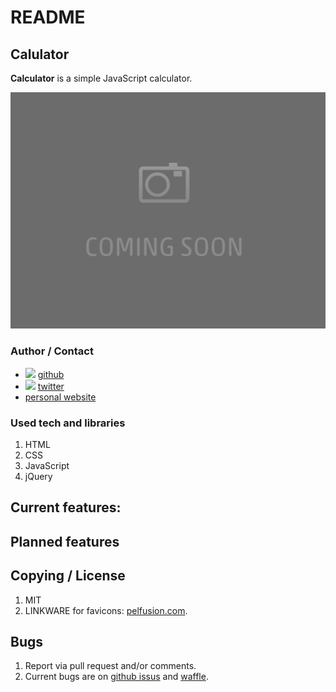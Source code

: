 # README
## Calulator
**Calculator** is a simple JavaScript calculator.

![](img/readme.png)

### Author / Contact
* ![](https://dl.dropboxusercontent.com/u/633848/Images/github_24_black.png) [github](http://www.github.com/argoncode)
* ![](https://dl.dropboxusercontent.com/u/633848/Images/twitter.png) [twitter](http://twitter.com/argoncode)
* [personal website](http://argoncode.com/contact)

### Used tech and libraries
1. HTML
2. CSS
3. JavaScript
4. jQuery

## Current features:

## Planned features

## Copying / License
1. MIT
2. LINKWARE for favicons: [pelfusion.com](http://www.pelfusion.com).

## Bugs
1. Report via pull request and/or comments.
2. Current bugs are on [github issus](https://github.com/ArgonCode/calculator/issues) and [waffle](https://waffle.io/ArgonCode/calculator).
